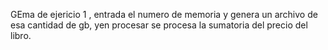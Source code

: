GEma de ejericio 1 , entrada el numero de memoria y genera un archivo de esa cantidad de gb, yen procesar se procesa la sumatoria del precio del libro.